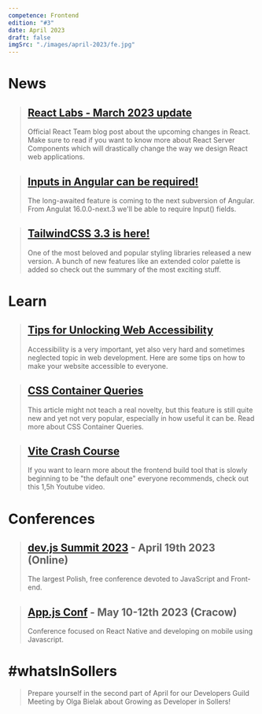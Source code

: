 ```yaml
---
competence: Frontend
edition: "#3"
date: April 2023
draft: false
imgSrc: "./images/april-2023/fe.jpg"
---
```


# News

> ## <a href="https://react.dev/blog/2023/03/22/react-labs-what-we-have-been-working-on-march-2023" target="_blank">React Labs - March 2023 update</a>
>
> Official React Team blog post about the upcoming changes in React. Make sure to read if you want to know more about React Server Components which will drastically change the way we design React web applications.

> ## <a href="https://tomaszs2.medium.com/%EF%B8%8F-angular-16-0-0-next-3-input-can-be-required-fc56df419d7d" target="_blank">Inputs in Angular can be required!</a>
>
> The long-awaited feature is coming to the next subversion of Angular. From Angulat 16.0.0-next.3 we'll be able to require Input() fields.

> ## <a href="https://tailwindcss.com/blog/tailwindcss-v3-3" target="_blank">TailwindCSS 3.3 is here!</a>
>
> One of the most beloved and popular styling libraries released a new version. A bunch of new features like an extended color palette is added so check out the summary of the most exciting stuff.

# Learn

> ## <a href="https://dev.to/highflyer910/unlocking-web-accessibility-tips-for-developers-d6l" target="_blank">Tips for Unlocking Web Accessibility</a>
>
> Accessibility is a very important, yet also very hard and sometimes neglected topic in web development. Here are some tips on how to make your website accessible to everyone.

> ## <a href="https://ishadeed.com/article/container-queries-are-finally-here/" target="_blank">CSS Container Queries</a>
>
> This article might not teach a real novelty, but this feature is still quite new and yet not very popular, especially in how useful it can be. Read more about CSS Container Queries.

> ## <a href="https://www.youtube.com/watch?v=VAeRhmpcWEQ" target="_blank">Vite Crash Course</a>
>
> If you want to learn more about the frontend build tool that is slowly beginning to be "the default one" everyone recommends, check out this 1,5h Youtube video.

# Conferences

> ## <a href="https://devjssummit.pl/" target="_blank">dev.js Summit 2023</a> - April 19th 2023 (Online)
>
> The largest Polish, free conference devoted to JavaScript and Front-end.

> ## <a href="https://appjs.co" target="_blank">App.js Conf</a> - May 10-12th 2023 (Cracow)
>
> Conference focused on React Native and developing on mobile using Javascript.

# #whatsInSollers

> Prepare yourself in the second part of April for our Developers Guild Meeting by Olga Bielak about Growing as Developer in Sollers!
